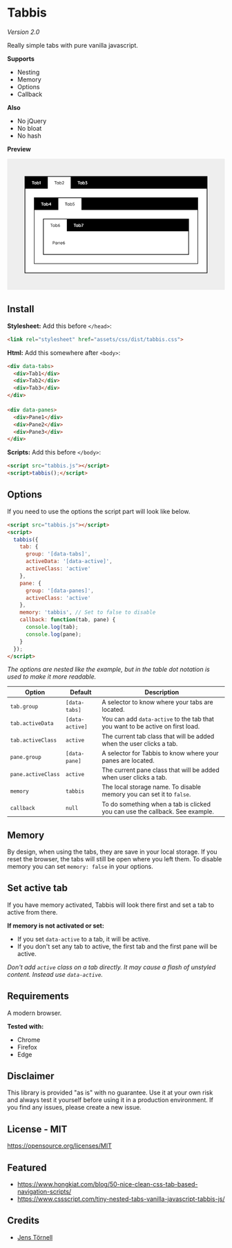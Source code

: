 # Tabbis

*Version 2.0*

Really simple tabs with pure vanilla javascript.

**Supports**

- Nesting
- Memory
- Options
- Callback

**Also**

- No jQuery
- No bloat
- No hash

**Preview**

![Tabbis](screenshot.png)

## Install

**Stylesheet:** Add this before `</head>`:

```html
<link rel="stylesheet" href="assets/css/dist/tabbis.css">
```

**Html:** Add this somewhere after `<body>`:

```html
<div data-tabs>
  <div>Tab1</div>
  <div>Tab2</div>
  <div>Tab3</div>
</div>

<div data-panes>
  <div>Pane1</div>
  <div>Pane2</div>
  <div>Pane3</div>
</div>
```

**Scripts:** Add this before `</body>`:

```html
<script src="tabbis.js"></script>
<script>tabbis();</script>
```

## Options

If you need to use the options the script part will look like below.

```html
<script src="tabbis.js"></script>
<script>
  tabbis({
    tab: {
      group: '[data-tabs]',
      activeData: '[data-active]',
      activeClass: 'active'
    },
    pane: {
      group: '[data-panes]',
      activeClass: 'active'
    },
    memory: 'tabbis', // Set to false to disable
    callback: function(tab, pane) {
      console.log(tab);
      console.log(pane);
    }
  });
</script>
```

*The options are nested like the example, but in the table dot notation is used to make it more readable.*

| Option | Default   | Description |
| ------ | --------- | ----------- |
| `tab.group`        | `[data-tabs]`   | A selector to know where your tabs are located. |
| `tab.activeData`   | `[data-active]` | You can add `data-active` to the tab that you want to be active on first load. |
| `tab.activeClass`  | `active`        | The current tab class that will be added when the user clicks a tab. |
| `pane.group`       | `[data-pane]`   | A selector for Tabbis to know where your panes are located. |
| `pane.activeClass` | `active`        | The current pane class that will be added when user clicks a tab. |
| `memory`           | `tabbis`        | The local storage name. To disable memory you can set it to `false`. |
| `callback`         | `null`          | To do something when a tab is clicked you can use the callback. See example. |


## Memory

By design, when using the tabs, they are save in your local storage. If you reset the browser, the tabs will still be open where you left them. To disable memory you can set `memory: false` in your options.

## Set active tab

If you have memory activated, Tabbis will look there first and set a tab to active from there.

**If memory is not activated or set:**

- If you set `data-active` to a tab, it will be active.
- If you don't set any tab to active, the first tab and the first pane will be active.

*Don't add `active` class on a tab directly. It may cause a flash of unstyled content. Instead use `data-active`.*

## Requirements

A modern browser.

**Tested with:**

- Chrome
- Firefox
- Edge

## Disclaimer

This library is provided "as is" with no guarantee. Use it at your own risk and always test it yourself before using it in a production environment. If you find any issues, please create a new issue.

## License - MIT

https://opensource.org/licenses/MIT

## Featured

- https://www.hongkiat.com/blog/50-nice-clean-css-tab-based-navigation-scripts/
- https://www.cssscript.com/tiny-nested-tabs-vanilla-javascript-tabbis-js/

## Credits

- [Jens Törnell](https://github.com/jenstornell)
